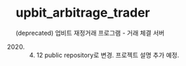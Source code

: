 # upbit_arbitrage_trader
(deprecated) 업비트 재정거래 프로그램 - 거래 체결 서버

2020. 04. 12 public repository로 변경. 프로젝트 설명 추가 예정.
